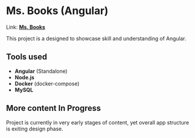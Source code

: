 # Ms. Books (Angular)

Link: [**Ms. Books**](https://testing-ms-books.onrender.com/)

This project is a designed to showcase skill and understanding of Angular.

## Tools used

- **Angular** (Standalone)
- **Node.js**
- **Docker** (docker-compose)
- **MySQL**

## More content In Progress

Project is currently in very early stages of content, yet overall app structure is exiting design phase.
